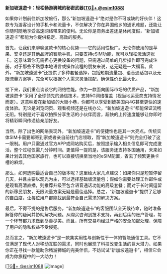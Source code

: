 **新加坡遠遊卡：轻松畅游狮城的秘密武器[[TG💪+ @esim1088](https://t.me/s/esim1088)]**

如果你计划前往新加坡旅行，那么“新加坡遠遊卡”绝对是你不可或缺的好伙伴！这款专为游客设计的手机卡和流量卡，不仅解决了你在异国他乡的通讯难题，还能让你随时随地享受高速网络带来的便利。无论你是商务出差还是休闲度假，“新加坡遠遊卡”都能为你提供稳定、高效的服务。

首先，让我们来聊聊这款卡的核心优势——它的适用性极广。无论你使用的是苹果、安卓还是其他品牌的智能手机，只要支持eSIM功能，就可以轻松激活这张卡。这意味着你无需担心更换设备的问题，只需通过简单的几步操作即可完成注册。对于那些不熟悉本地语言或操作流程的朋友来说，这无疑是一大福音。此外，“新加坡遠遊卡”还提供了多种套餐选择，包括短期流量包、语音通话包以及无限流量方案等，完全可以根据个人需求灵活搭配，确保性价比最大化。

接下来，我们重点谈谈它的网络性能。作为一款面向国际市场的优质产品，“新加坡遠遊卡”采用了全球领先的通信技术，支持5G网络覆盖（视当地运营商支持情况而定）。这意味着在新加坡的大街小巷，你都可以享受到媲美国内4G甚至更快的速度体验。无论是浏览网页、观看视频还是在线办公，“新加坡遠遊卡”都能保证流畅无阻。特别是对于喜欢拍照分享生活的小伙伴而言，超快的上传速度能够让你即时将精彩瞬间传递给亲朋好友。

当然，除了出色的网络表现外，“新加坡遠遊卡”的便捷性也是其一大亮点。传统实体SIM卡需要邮寄到家或者亲自前往门店领取，而“新加坡遠遊卡”则完全打破了这一限制。用户只需通过官方APP或网站购买后，按照提示输入相关信息即可完成激活，整个过程仅需几分钟时间。更值得一提的是，该服务还支持多国通用，未来如果计划去其他国家旅行，也可以直接切换至当地的eSIM配置，省去了频繁更换卡槽的麻烦。

那么，如何选购最适合自己的版本呢？这里给大家几点建议：如果你只是短暂停留几天，并且主要以观光为主，可以选择基础版流量包；假如你需要处理工作邮件或是观看高清直播，则推荐升级至包含语音通话功能的高级套餐；而对于长时间逗留的新移民朋友，无限流量方案无疑是最佳选择。总之，“新加坡遠遊卡”提供了足够的自由度，让每位用户都能找到最符合自己需求的解决方案。

最后，不得不提的是售后服务。“新加坡遠遊卡”的客服团队全天候待命，随时准备解答你的疑问并协助解决问题。从购买咨询到技术支持，再到后续的账户管理，每一个环节都力求做到尽善尽美。而且，所有交易均经过严格的安全加密处理，保障了用户的隐私权益不受侵犯。

总而言之，“新加坡遠遊卡”是一款集实用性与创新性于一体的智能通信工具。它不仅满足了现代人对移动互联的需求，同时也展现了科技改变生活的巨大潜力。如果你正在寻找一款能助你畅游狮城的完美伴侣，不妨试试“新加坡遠遊卡”，相信它会成为你旅程中的一大助力！

[[TG💪+ @esim1088](https://t.me/s/esim1088) ![Image](https://i.postimg.cc/4NQfJmqS/Snipaste-2025-05-13-00-14-12.png)]